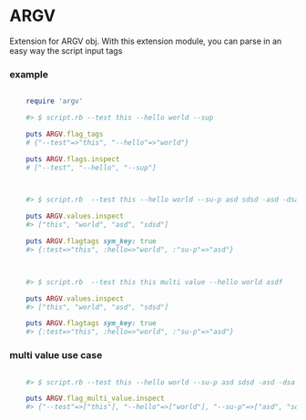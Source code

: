 ARGV
========

Extension for ARGV obj.
With this extension module, you can parse in an easy way the script input tags

### example

```ruby

    require 'argv'

    #> $ script.rb --test this --hello world --sup

    puts ARGV.flag_tags
    # {"--test"=>"this", "--hello"=>"world"}

    puts ARGV.flags.inspect
    # ["--test", "--hello", "--sup"]

```

```ruby


    #> $ script.rb  --test this --hello world --su-p asd sdsd -asd -dsa

    puts ARGV.values.inspect
    #> ["this", "world", "asd", "sdsd"]

    puts ARGV.flagtags sym_key: true
    #> {:test=>"this", :hello=>"world", :"su-p"=>"asd"}


```

```ruby


    #> $ script.rb  --test this this multi value --hello world asdf

    puts ARGV.values.inspect
    #> ["this", "world", "asd", "sdsd"]

    puts ARGV.flagtags sym_key: true
    #> {:test=>"this", :hello=>"world", :"su-p"=>"asd"}


```

### multi value use case

```ruby

    #> $ script.rb --test this --hello world --su-p asd sdsd -asd -dsa

    puts ARGV.flag_multi_value.inspect
    #> {"--test"=>["this"], "--hello"=>["world"], "--su-p"=>["asd", "sdsd"]}

```